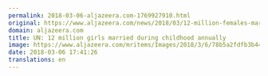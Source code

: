 ```yaml
---
permalink: 2018-03-06-aljazeera.com-1769927910.html
original: https://www.aljazeera.com/news/2018/03/12-million-females-married-childhood-annually-180306131428342.html
domain: aljazeera.com
title: UN: 12 million girls married during childhood annually
image: https://www.aljazeera.com/mritems/Images/2018/3/6/78b5a2fdfb3b44e3b4b5a959140bcbbc_18.jpg
date: 2018-03-06 17:41:26
translations: en
---
```


